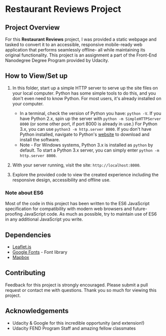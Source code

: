 # Restaurant Reviews Project

## Project Overview

For this **Restaurant Reviews** project, I was provided a static webpage and tasked to convert it to an accessible, responsive mobile-ready web application that performs seamlessly offline- all while maintaining its original functionality. This project is an assignment a part of the Front-End Nanodegree Degree Program provided by Udacity.

## How to View/Set up

1. In this folder, start up a simple HTTP server to serve up the site files on your local computer. Python has some simple tools to do this, and you don't even need to know Python. For most users, it's already installed on your computer.

    * In a terminal, check the version of Python you have: `python -V`. If you have Python 2.x, spin up the server with `python -m SimpleHTTPServer 8000` (or some other port, if port 8000 is already in use.) For Python 3.x, you can use `python3 -m http.server 8000`. If you don't have Python installed, navigate to Python's [website](https://www.python.org/) to download and install the software.
   * Note -  For Windows systems, Python 3.x is installed as `python` by default. To start a Python 3.x server, you can simply enter `python -m http.server 8000`.
2. With your server running, visit the site: `http://localhost:8000`.

3. Explore the provided code to view the created experience including the responsive design, accessibility and offline use.


### Note about ES6

Most of the code in this project has been written to the ES6 JavaScript specification for compatibility with modern web browsers and future-proofing JavaScript code. As much as possible, try to maintain use of ES6 in any additional JavaScript you write.

## Dependencies

- [Leaflet.js](https://leafletjs.com/)
- [Google Fonts](https://fonts.google.com/) - Font library
- [Mapbox](https://www.mapbox.com/)

## Contributing

Feedback for this project is strongly encouraged. Please submit a pull request or contact me with questions. Thank you so much for viewing this project.

## Acknowledgements

- Udacity & Google for this incredible opportunity (and extension!)
- Udacity FEND Program Staff and amazing fellow classmates
